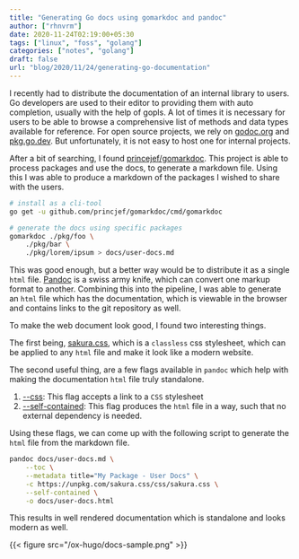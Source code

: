 ```yaml
---
title: "Generating Go docs using gomarkdoc and pandoc"
author: ["rhnvrm"]
date: 2020-11-24T02:19:00+05:30
tags: ["linux", "foss", "golang"]
categories: ["notes", "golang"]
draft: false
url: "blog/2020/11/24/generating-go-documentation"
---
```


I recently had to distribute the documentation of an internal library to users.
Go developers are used to their editor to providing them with auto completion,
usually with the help of gopls. A lot of times it is necessary for users to be
able to browse a comprehensive list of methods and data types available for
reference. For open source projects, we rely on [godoc.org](https://godoc.org/) and [pkg.go.dev](https://pkg.go.dev). But
unfortunately, it is not easy to host one for internal projects.

After a bit of searching, I found [princejef/gomarkdoc](https://github.com/princjef/gomarkdoc). This project is able to process packages and use the docs, to generate a markdown file. Using this I was able to produce a markdown of the packages I wished to share with the users.

```sh
# install as a cli-tool
go get -u github.com/princjef/gomarkdoc/cmd/gomarkdoc

# generate the docs using specific packages
gomarkdoc ./pkg/foo \
	./pkg/bar \
	./pkg/lorem/ipsum > docs/user-docs.md
```

This was good enough, but a better way would be to distribute it as a single
`html` file. [Pandoc](https://pandoc.org/) is a swiss army knife, which can convert one markup format to
another. Combining this into the pipeline, I was able to generate an `html` file
which has the documentation, which is viewable in the browser and contains links
to the git repository as well.

To make the web document look good, I found two interesting things.

The first being, [sakura.css](https://github.com/oxalorg/sakura), which is a `classless` css stylesheet, which can be
applied to any `html` file and make it look like a modern website.

The second useful thing, are a few flags available in `pandoc` which help with making the documentation `html` file truly standalone.

1.  [--css](https://pandoc.org/MANUAL.html#option--css): This flag accepts a link to a `CSS` stylesheet
2.  [--self-contained](https://pandoc.org/MANUAL.html#option--self-contained): This flag produces the `html` file in a way, such that no external dependency is needed.

Using these flags, we can come up with the following script to generate the `html` file from the markdown file.

```sh
pandoc docs/user-docs.md \
	--toc \
	--metadata title="My Package - User Docs" \
	-c https://unpkg.com/sakura.css/css/sakura.css \
	--self-contained \
	-o docs/user-docs.html
```

This results in well rendered documentation which is standalone and looks modern as well.

{{< figure src="/ox-hugo/docs-sample.png" >}}
